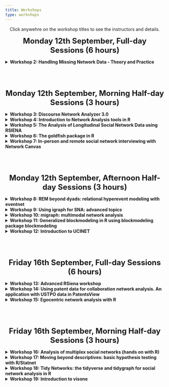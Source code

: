 ```yaml
---
title: Workshops
type: workshops
---
```

<p align="center">Click anywehre on the workshop titles to see the instructors and details.</p>

**<p align="center"><font size="5">Monday 12th September, Full-day Sessions (6 hours)</font></p>**

<!-- <details>
<summary><b>Workshop 1: Estimating Exponential Random Graph Models using R</b></summary>
<p>&nbsp;</p>

**Michael T Heaney**, University of Glasgow (Michael.Heaney@glasgow.ac.uk)
<p>&nbsp;</p>

This workshop introduces the theory, methods, and R programming behind the estimation of Exponential Random Graph Models (ERGMs). Topics include endogenous model terms, specification, Markov Chain Monte Carlo (MCMC) estimation, convergence, goodness of fit, one‐mode ERGMs, two‐ mode ERGMS, and TERGMs.
</details>
 -->
<details>
<summary><b>Workshop 2: Handling Missing Network Data - Theory and Practice</b></summary>
<p>&nbsp;</p>

**Robert W Krause**, Free University Berlin (robert.w.krause@fu-berlin.de)
<p>&nbsp;</p>

Missing data are an all too common problem in network research. Due to the dependencies between the nodes, the very object of our studies, these missings constitute a far bigger problem in networks than they do for non-network data. Having given the workshop multiple times now, the empirical evidence suggests that a simple three hour workshop is not enough to properly dive into this complex problem. Therefore the workshop will be offered for six hours for the first time. In the first three hours of this workshop, we will discuss the theoretical and practical implications of missing data (What actually is missing data? What does it do to my data? How does it bias my results? Which treatments exist? What are their pros and cons?) and, crucially, relate these directly to your field(s) of study, your current missing data problems.
<p>&nbsp;</p>

In the second part of the workshop we will make use of state of the art missing data treatments (multiple imputation with Bayesian ERGMs and/or SAOMs) to get hands on experience on how to handle missing data. This part will require some basic knowledge of ERGMs and SAOMs and thus includes a crash course in these model families - if scheduling allows, a visit to the introductory workshops on (B)ERGM or SAOM will of course be helpful. Where possible (given data and prior knowledge in R and the respective model families), participants will also have the opportunity to run models on their own data to obtain first imputations for their future analyses. Additionally, the workshop will also feature potential treatments for missing nodal attribute data.
<p>&nbsp;</p>

The workshop is open to all, especially the first three hours. The second three hours, too, are open to all, but participants with prior experience in ERGMs and SAOMs will profit most from this part. However, introductory material will be provided before hand and a short introduction in the nature of these model families will be given.
</details>

<p>&nbsp;</p>
<p>&nbsp;</p>

**<p align="center"><font size="5">Monday 12th September, Morning Half-day Sessions (3 hours)</font></p>**

<details>
<summary><b>Workshop 3: Discourse Network Analyzer 3.0</b></summary>
<p>&nbsp;</p>

**Philip Leifeld**, University of Essex (philip.leifeld@essex.ac.uk)
<p>&nbsp;</p>

Discourse Network Analyzer (DNA) is a desktop application with a graphical user interface for annotating text data with actor-based statements and exporting the data as networks. It was designed for the analysis of policy debates as temporal networks. The user loads source material, such as newspaper articles, speeches, or similar into the software, defines the variables a statement is comprised of, such as person, organisation, concept, and agreement, adds statements to the text while reading, and then exports a network of statements, such as an actor x actor congruence network, a bipartite graph of actors and concepts, or a series of temporal snapshots of how the actor network evolves over time. Discourse Network Analyzer can export to visone and Ucinet, and there is an associated R package called rDNA for direct interaction between DNA and R, which facilitates data transfer and adds techniques for analysing the resulting networks.
<p>&nbsp;</p>

The new version 3.0 of Discourse Network Analyzer has been developed since 2021 and will be released this summer. The three-hour workshop introduces the software and gives an overview of what kinds of networks to export and how to analyse them in the separate network analysis software visone.
<p>&nbsp;</p>

Participants are required to install Java (e.g., Adopt OpenJDK 11 from https://adoptopenjdk.net/) and download Discourse Network Analyzer along with its manual and sample database from https://github.com/leifeld/dna as well as visone from https://visone.ethz.ch before the workshop begins.
</details>



<details>
<summary><b>Workshop 4: Introduction to Network Analysis tools in R</b></summary>
<p>&nbsp;</p>

**Michal Bojanowski**, Kozminski University (mbojanowski@kozminski.edu.pl)
**Lorien Jasny**, University of Exeter
<p>&nbsp;</p>

Those wishing to use the R programming language for network analysis now have a plethora of choices when it comes to libraries. In this workshop, we survey the main packages used for network data management, analysis, and visualization. We will cover 1) importing network data (from actual files), 2) network objects and attributes, 3) computing basic descriptives (attribute distribution, mixing matrix, density, degrees, betweenness, closeness), and 4) visualization (layouts, node aesthetics). These will be done side by side for the different packages, as well as discussion of the strengths and weaknesses of each. We conclude with time for attendees to work either on toy datasets or with their own data with help from instructors. This workshop is a unification of workshops "Using R and 'igraph' for Social Network Analysis" and "Introduction to Social Network Analysis with R and statnet" that has been offered on Sunbelt and EUSN conferences since 2011. It will serve as an introduction for those wishing to take "Moving beyond descriptives", "Using 'igraph' for SNA: advanced topics", "An introduction to ERGM with Statnet", or other Statnet-related workshops on the program.
</details>

<details>
<summary><b>Workshop 5: The Analysis of Longitudinal Social Network Data using RSIENA</b></summary>
<p>&nbsp;</p>

**Per Block**, University of Oxford (per.block@sociology.ox.ac.uk)
<p>&nbsp;</p>

This workshop is about analysing social networks panel data, understood here as two or more repeated observations of a directed graph on a given node set (usually between 20 and a few hundred nodes). The workshop teaches the statistical method to analyze such data, for which a tutorial is given in “Snijders, T.A.B., Steglich, C.E.G., and van de Bunt, G.G. (2010), Introduction to actor-based models for network dynamics (Social Networks, 32, 44-60)”. The method is implemented in RSiena, a package of the statistical system R. The workshop will demonstrate the basics of using RSiena. Attention will be paid to the underlying statistical methodology, to examples, and to the use of the software.
<p>&nbsp;</p>

The statistical model is the actor-oriented model where the nodes are actors whose choices determine the network evolution. This allows to include various network effects (reciprocity, transitivity, popularity, etc.), effects of individual covariates (covariates connected to the sender, the receiver, or the similarity between sender and receiver), and of dyadic covariates.
<p>&nbsp;</p>

An important extension is to have, in addition to the network, one or more actor variables that evolve in mutual dependence with the network; an example is a friendship network of adolescents where drinking behavior is a relevant actor variable which influences, and is influenced by, the friendship network. This leads to models for the simultaneous dynamics (‘co-evolution') of networks and behavior, which are a special option in RSiena.
<p>&nbsp;</p>

The first part of the workshop will focus on the intuitive understanding of the model and operation of the software. The second part will present models for the simultaneous dynamics of networks and behavior and other more advanced topics such as model specification, multivariate networks, and goodness of fit checking.
<p>&nbsp;</p>

Further information about this method can be found at the SIENA website (http://www.stats.ox.ac.uk/~snijders/siena).
<p>&nbsp;</p>

Prerequisites:
<p>&nbsp;</p>

Course participants should have a basic understanding of model-based statistical inference (say, logistic regression), some prior knowledge of social networks, and should have had some basic exposure to the R statistical software environment. They are expected to bring their own laptop to the course (Windows, Mac or Linux), with the R statistical software environment and the RSiena package pre-installed. Participants for whom R is new are requested to learn the basics of R before the workshop: how to run R and how to give basic R commands. This is to reduce the amount of new material to digest at the workshop itself. The Siena website (RSiena tab) has some links which can be helpful for this purpose. Further instructions will be given before the conference starts
</details>

<details>
<summary><b>Workshop 6: The goldfish package in R</b></summary>
<p>&nbsp;</p>

**Christoph Stadtfeld**, ETH Zürich
**James Hollway**, Graduate Institute, Geneva
**Marion Hoffman**, IAST
**Alvaro Uzaheta**, ETH social networks lab (alvaro.uzaheta@gess.ethz.ch)
<p>&nbsp;</p>

Goldfish is an R package for analyzing relational event data using a variety of models. In particular, it implements different types of Dynamic Network Actor Models (DyNAMs), a class of models tailored to the study of actor-oriented processes. Goldfish also implements different versions of tie-oriented relational event models.
<p>&nbsp;</p>

The workshop participants will learn to describe relational event data in R, estimate different models with the goldfish package, inspect and interpret results.
<p>&nbsp;</p>

Prerequisites:
<p>&nbsp;</p>

Course participants should be familiar with R and model-based statistical inference (such as logistic regression). They are expected to bring their laptop to the course with the R statistical software environment, the goldfish package, and dependencies installed.
<p>&nbsp;</p>

More information about the package and installation is available on Github: https://github.com/snlab-ch/goldfish
</details>

<details>
<summary><b>Workshop 7: In-person and remote social network interviewing with Network Canvas</b></summary>
<p>&nbsp;</p>

**Bernie Hogan**, University of Oxford (bernie.hogan@oii.ox.ac.uk)
**Joshua Melville**, Northwestern University
<p>&nbsp;</p>

This workshop shows how to use the free, cross-platform software Network Canvas (www.networkcanvas.com) to conduct structured or semi-structured social network interviews both in-person and via video conferencing software. Network Canvas is designed for creating personal networks with a respondent using a variety of highly visual and touch optimised controls. This includes features for doing work with name generators, rosters, free recall, dyad census, and drawing edges manually. The software is structured into a series of stages and is regularly reported by respondents as fun and engaging. Data can be exported for use in most major social network analysis packages and apps. This workshop will focus on the Interviewer app for deploying interviews and the Architect App for designing interviews.
<p>&nbsp;</p>

Order of topics:

• Guided walkthrough of an interview using the Interviewer app.
• Guided walkthrough of how it was created in the Architect app.
• Activity showing how to modify the interview in Architect followed by doing a Network Canvas interview with a peer.
•  Discussion of strategies and issues for doing remote interview sessions considering the limitations of Zoom, Google Meet, and Teams.
•  Time permitting, a brief guide to selected advanced features including skip-flow logic, prompt-based labelling, R export, and how to produce basic descriptive statistics.
<p>&nbsp;</p>

The convenor will provide example protocols and scripts for users to work with. These will be available via URL and shared shortly before the workshop. Prior materials are available via the Network Canvas documentation page: https://documentation.networkcanvas.com/
<p>&nbsp;</p>

Pre-requisites:

Course participants should arrive with a working copy of Network Canvas Interviewer and Architect installed on a personal computer such as a Mac OSX or Windows machine. Network Canvas is available from https://www.networkcanvas.com/
</details>


<p>&nbsp;</p>
<p>&nbsp;</p>

**<p align="center"><font size="5">Monday 12th September, Afternoon Half-day Sessions (3 hours)</font></p>**

<details>
<summary><b>Workshop 8: REM beyond dyads: relational hyperevent modeling with eventnet</b></summary>
<p>&nbsp;</p>

**Juergen Lerner**, University of Konstanz (juergen.lerner@uni-konstanz.de)
**Alessandro Lomi**, Università della Svizzera italiana
<p>&nbsp;</p>

Networks of social relations and communication networks frequently generate information on repeated interaction over time. This information typically takes the form of relational event sequences - streams of time-ordered events connecting social actors. Examples of relational events are common. Conversations, email communication, interaction among members of teams, participation in social gatherings or in peer-production projects, are all examples of interactive settings that may generate observable streams of relational events. In this workshop we will specifically discuss "polyadic" social interaction processes in which events can connect varying and potentially large numbers of actors simultaneously. Examples of such polyadic events (or "hyperevents") include sequences of meeting events or social gatherings, connecting all of their participants simultaneously, or multicast (i.e., "one-to-many") communication events such as emails in which one actor sends the same message to several receivers.
<p>&nbsp;</p>

This half-day workshop provides a hands-on introduction to relational hyperevent models (RHEM). We start with an informal discussion of the research questions (or network effects) that can be addressed by a RHEM analysis of meeting events extracted from contact diaries and illustrate practical analysis of the famous Davis, Gardner, and Gardner "Deep South / Southern Women" data with the open-source software eventnet (https://github.com/juergenlerner/eventnet). In the second part of this workshop we will discuss directed relational hyperevents resulting from multicast communication and illustrated by an analysis of the Enron email data.
<p>&nbsp;</p>

The workshop is targeted at participants interested in statistical modeling of networks based on relational event data - with a specific focus on polyadic, multicast, or one-to-many interaction events. Participation to the workshop does not assume any particular prior knowledge or experience with statistical models for social networks. Participants are invited to informally point us to their own research projects, which may possibly be addressed by a RHEM analysis, prior to the workshop.
<p>&nbsp;</p>

References:
<p>&nbsp;</p>

Lerner and Lomi (2020). Reliability of relational event model estimates under sampling: How to fit a relational event model to 360 million dyadic events. Network science, 8(1), 97-135.
<p>&nbsp;</p>

Lerner, Lomi, Mowbray, Rollings, and Tranmer (2021). Dynamic network analysis of contact diaries. Social Networks, 66, 224-236.
<p>&nbsp;</p>

Lerner and Lomi (2021). Relational hyperevent models for polyadic interaction networks. arXiv preprint arXiv:2112.10552.
<p>&nbsp;</p>

Lerner and Lomi (2022). A dynamic model for the mutual constitution of individuals and events. Journal of Complex Networks (to appear).
</details>

<details>
<summary><b>Workshop 9: Using igraph for SNA: advanced topics</b></summary>
<p>&nbsp;</p>

**Michal Bojanowski**, Kozminski University (mbojanowski@kozminski.edu.pl)
<p>&nbsp;</p>

Package igraph (Csardi and Nepusz 2006) is one of the main packages for network data handling, visualization and (descriptive) analysis. We take a deeper dive into the capabilities and focus on: (1) Indexing/subscripting network objects: querying nodes/ties by their properties and properties of ties/nodes they are incident upon. (2) Advanced visualization techniques (3) Studying connectivity (paths, connected components, cliques) (4) Network homophily, segregation and community detection. The workshop is designed for users familiar with the basics of R and ‘igraph,’ such as covered in the workshop “Introduction to Network Analysis Tools in R.” Elements of this workshop have been previously available as a part of “Using R and ‘igraph’ for Social Network Analysis” workshop offered on Sunbelt and EUSN conferences since 2011. This document is also designed for self-study with code examples and data from publicly available sources.
</details>

<details>
<summary><b>Workshop 10: migraph: multimodal network analysis</b></summary>
<p>&nbsp;</p>

**James Hollway**, Graduate Institute, Geneva (james.hollway@graduateinstitute.ch)
**Jael Tan**, Graduate Institute, Geneva
<p>&nbsp;</p>

The fields, arenas, or social spaces in which action takes place are never unidimensional but contain multiple types of actors and relations. Yet a common approach has been to ‘project’ any multimodal network data collected to one-mode networks to leverage existing network analytic packages. However, as outlined in Knoke, Diani, Hollway and Christopoulos’ (2021) Multimodal Political Networks, such an approach is no longer necessary as a host of techniques are readily available to those who wish to analyse multimodal networks.
<p>&nbsp;</p>

This workshop introduces migraph, a new, complementary R package for the analysis of networks including multimodal and multilevel networks. It builds upon and works natively with igraph, sna/network, and tidygraph objects, as well as edgelists and adjacency and incidence matrices, and so works well with your existing workflows. Its functions work equally well with one-mode and two-mode (and sometimes three-mode or multilevel) network data, offering appropriate normalisations, procedures, and sensible defaults for different classes and types of networks. In addition to measures for e.g. centrality and cohesion, the package includes routines for CUG and QAP tests, blockmodelling, and MRQAP that work with two-mode networks.
<p>&nbsp;</p>

The goal of this workshop is to provide an overview of multimodal network analysis and to teach participants how to conduct analyses on multimodal network data using the migraph package. The practical elements make use of R scripts, and so familiarity with R is recommended. Participants can bring their own research problems and data and, depending on the number of participants, remaining time can be used to discuss them.
</details>

<details>
<summary><b>Workshop 11: Generalized blockmodeling in R using blockmodeling package blockmodeling</b></summary>
<p>&nbsp;</p>

**Aleš Žiberna**, University of Ljubljana (Ales.Ziberna@fdv.uni-lj.si)
**Marjan Cugmas**, University of Ljubljana
<p>&nbsp;</p>

The workshop will cover generalized blockmodeling (Doreian et al., 2005; Žiberna, 2007) of mainly one-mode binary and valued networks in R using "blockmodeling" package (Žiberna, 2021). Only basic knowledge of R and networks/graphs is required. The workshop will cover matrix representation of the network, plotting of such matrices, and of course, clustering the units in the network, that is blockmodeling. Clustering units based on structural, regular and generalized equivalence will be covered. The later implies that also pre-specified blockmodeling will be covered. All aspects of blockmodeling with the blockmodeling package from preparing the data through calling the optimization function (including setting appropriate parameters) to plotting and interpreting the results will be covered. In case of sufficient time and expressed interest, blockmodeling two-mode, multilevel, and linked networks can also discussed.
</details>

<details>
<summary><b>Workshop 12: Introduction to UCINET</b></summary>
<p>&nbsp;</p>

**Srinidhi Vasudevan**, University of Greenwich (Srinidhi.Vasudevan@greenwich.ac.uk)
**Anna Piazza**, University College London
<p>&nbsp;</p>

This introductory workshop outlines the theoretical concepts of social network analysis and operationalisation of network measures through the use of the software Ucinet/Netdraw. The workshop covers the theoretical and empirical overview of the social network research field with an emphasis on the main concept of social network analysis, such as centrality, cohesion and social capital; and aspects of data collection and management for visualising and analysing networks through the software. The workshop will provide examples of applications of networks in various fields including education, management, health and bibliometric research and we will try to other examples that are relevant to the participants.
<p>&nbsp;</p>

Ucinet/Netdraw can be downloaded from https://sites.google.com/site/ucinetsoftware/home and participants are strongly encouraged to download it prior to the workshop.</details>

<p>&nbsp;</p>
<p>&nbsp;</p>

**<p align="center"><font size="5">Friday 16th September, Full-day Sessions (6 hours)</font></p>**

<details>
<summary><b>Workshop 13: Advanced RSiena workshop</b></summary>
<p>&nbsp;</p>

**Tom A.B. Snijders**, University of Groningen / University of Oxford (t.a.b.snijders@rug.nl)
<p>&nbsp;</p>

This workshop is intended for participants who have experience in working with RSiena.
<p>&nbsp;</p>

Topics treated will be the following – all in the framework of modelling network panel data using the RSiena package.
<p>&nbsp;</p>

• Multivariate networks: cross-network effects; with attention to the associated hierarchy requirements.
• Two-mode networks.
• Co-evolution of two-mode and one-mode networks.
• Valued networks (two kinds: networks with weak and strong ties; signed networks).
• Multilevel estimation using sienaBayes.
• Parameter interpretation: semi-standardized parameters: entropy-based approach to explained variation.
<p>&nbsp;</p>

SIENA website: http://www.stats.ox.ac.uk/~snijders/siena
</details>

<details>
<summary><b>Workshop 14: Using patent data for collaboration network analysis. An application with USTPO data in PatentsView</b></summary>
<p>&nbsp;</p>

**Pablo Galaso**, Universidad de la Republica (pablogalaso@gmail.com)
**Sergio Palomeque**, Universidad de la Republica
<p>&nbsp;</p>

This workshop aims to provide practical training in the use of patent data for the study of collaborative networks. Patent data is a source of information on invention developments at the level of regions, countries, cities, or other types of sub-national dimensions. One of the difficulties of this type of administrative records is that patent offices do not assign a unique identifier to inventors or owners and, for this reason, the analysis of linkages between agents is not always possible. In recent years, various efforts have been made to disambiguate patents. Among them, the PatentsView project stands out (https://patentsview.org/), which works with patents registered at the United States Patent and Trademark Office (USPTO) by applying an algorithm that analyses each registration and determines whether two agents can be the same. From this information, it is possible to construct incidence matrices linking inventors, owners (i.e. firms and organisations), cities, regions, countries or even technologies. These data may reflect either co-partnership or co-authorship between actors (e.g. two inventors involved in the same patent). However, this does not necessarily imply collaboration, which is why some scholars propose to apply Back Bone Extraction (BBE) techniques that allows to identify significant links to approach the phenomenon of collaboration.
<p>&nbsp;</p>

The workshop will provide participants with information on how to access the raw data available in the PatentsView platform, different ways of systematising this information to build networks, some BBE techniques to define meaningful links and certain specificities of the study of the topological structure in this type of networks. An overview of the meaning and usefulness of an important part of the tables available on the platform will be given. Finally, examples of research works that have used them will be presented and some of the general limitations of this type of data, as well as those particular to PatentsView, will be discussed. Special emphasis will be placed on the technologies associated with patents and how to use them from a social network analysis perspective, allowing this methodology to be applied to units of analysis that are not people or organisations, but rather technological fields.
<p>&nbsp;</p>

The specific objectives offered by the workshop to its participants are: (i) to become familiar with patent data and its usefulness for the study of network analysis, (ii) to become familiar with the main literature on the subject, (iii) to download USPTO data available through the PatentsView platform, (iv) to learn about and process the different tables included in the database, (v) to build different types of collaborative networks from this data, and (vi) to analyse these networks, emphasising some stylised facts common to this type of interactions.
<p>&nbsp;</p>

Previous knowledge of the participants: it is recommended (although not exclusive) that attendees have a basic knowledge of R and RStudio, as well as a general knowledge of Social Network Analysis.
</details>

<details>
<summary><b>Workshop 15: Egocentric network analysis with R</b></summary>
<p>&nbsp;</p>

**Raffaele Vacca**, University of Milan (raffaele.vacca@unimi.it)
<p>&nbsp;</p>

This workshop is an introduction to the R programming language and its tools to represent, manipulate and analyze egocentric or personal network data. No previous familiarity with R is required. To participate you only need a laptop with R and RStudio installed. Topics include: introduction to ego-network research and data; introduction to data structures and network objects in R; visualizing ego-networks; calculating measures on ego-network composition and structure; converting your ego-network measures to general R functions; applying your functions to many ego-networks. The workshop emphasizes R tidyverse packages for data science. We'll show how tidyverse functions can be used to easily conduct common operations in egocentric network analysis and to scale them up to large collections of ego-networks. We'll cover both base R functions and specific packages for network analysis (igraph, network, egor), data management (dplyr) and programming (purrr). We'll also provide a brief introduction to the egor package for ego-network analysis, and pointers to further resources to learn more about it. This workshop has been taught for the past nine years at several international conferences, including INSNA's Sunbelt and EUSN meetings. It draws on concepts and methods discussed in "Conducting personal network research: A practical guide" by Christopher McCarty, Miranda Lubbers, Raffaele Vacca and José Luis Molina (Guilford Press)
<p>&nbsp;</p>

 More details on the workshop's materials, history and instructor are here: raffaelevacca.com/egonet-r.
</details>

<p>&nbsp;</p>
<p>&nbsp;</p>

**<p align="center"><font size="5">Friday 16th September, Morning Half-day Sessions (3 hours)</font></p>**

<details>
<summary><b>Workshop 16: Analysis of multiplex social networks (hands on with R)</b></summary>
<p>&nbsp;</p>

**Matteo Magnani**, Uppsala University (matteo.magnani@it.uu.se)
<p>&nbsp;</p>

A multiplex network is a network where actors are connected through different types of ties, such as individuals “working together”, “being friend”, etc. These different types of connections are also known as layers.
<p>&nbsp;</p>

The workshop covers several topics in multiplex network analysis, including a selection of: community detection, layer comparison methods, actor measures, data exploration and network generation, depending on time and interest of the participants. For each topic, a quick presentation of the relevant theory and methods is followed by a practical application on a real pedagogical dataset. Part of the presented theory is covered in the book “Multilayer Social Networks” and in recent survey articles, such as “Community detection in multiplex networks” (ACM Computing Surveys) and “Quantifying layer similarity in multiplex networks: a systematic study” (Royal Society Open Science), and in several research papers developed in different fields by different authors.
<p>&nbsp;</p>

The short theoretical presentations are all meant to provide the necessary knowledge to perform practical exercises with network analysis software. This is an updated version of a workshop already given at previous conferences (including SunBelt and EUSN).
<p>&nbsp;</p>

In this workshop we will use the multinet library, available on the CRAN archive since 2017. Only limited knowledge of R is needed, as we will mainly use library functions. However, knowledge of R and igraph can be useful to understand some topics in more detail.
<p>&nbsp;</p>

The proposed duration is 3 hours (including breaks), and the target are researchers at any level of seniority interested in an introduction to multiplex networks.
<p>&nbsp;</p>

The lecturer has authored several research and survey articles on multilayer networks during the last 11 years, is the main author of the software, and is a Distinguished University Teacher at Uppsala University.
</details>

<details>
<summary><b>Workshop 17: Moving beyond descriptives: basic hypothesis testing with R/Statnet</b></summary>
<p>&nbsp;</p>

**Lorien Jasny**, University of Exeter (L.Jasny@exeter.ac.uk)
<p>&nbsp;</p>

This workshop will cover basic statistical methods for network analysis within the R/statnet platform. The approach taken is practical rather than theoretical, with emphasis on simple, robust methods for hypothesis testing and exploratory data analysis of single and multi-network data sets. Topics include: permutation tests for marginal relationships between node or graph-level indices and covariates and when you can use standard regression methods; Monte Carlo tests for structural biases; Quadratic Assignment Procedure (QAP), network correlation, autocorrelation, and regression; baseline models and conditional uniform graph tests; and exploratory multivariate analysis of multi-network data sets. We will also cover interpreting R code in existing functions and writing your own functions. We discuss briefly how these methods relate to Exponential Random Graph models (ERGM), but the focus of this workshop is on non-ERGM statistical methods.
<p>&nbsp;</p>

Prerequisites: Some prior exposure to R, but extensive experience is not assumed. Completion of the “Introduction to Network Analysis with R” workshop session is suggested for those new to R. Familiarity with the basic concepts of descriptive network analysis (e.g., centrality scores, network visualization) is strongly recommended. Participants are recommended to bring a laptop with R, RStudio, and statnet installed. Sample data and code will be provided.
</details>

<details>
<summary><b>Workshop 18: Tidy Networks: the tidyverse and tidygraph for social network analysis in R</b></summary>
<p>&nbsp;</p>

**Matthew Smith**, Edinburgh Napier University (M.Smith3@napier.ac.uk)
**Yasaman Sarabi**, Edinburgh Business School, Heriot-Watt University
<p>&nbsp;</p>

This 3-hour workshop provides an introduction to the R programming language for those without any previous or limited experience. It will introduce the tidyverse – a set of functions and packages for data processing, cleaning, and visualisation in R. In particular, we will focus on dplyr for data processing, ggplot2 for visualisation, and Rmarkdown for creating reports. We will go on to demonstrate how the tidyverse can be applied to social network analysis - more specifically through the use of the tidygraph package. The tidygraph permits you to utilise the underlying grammar structure of the tidyverse when dealing with graph objects in R. By using the tidygraph package you can manage edgelists and network attributes in a single object, along with implementing analysis on these objects. The tidyverse allows you to create tidy data frames, whilst the tidygraph allows you to create tidy graph objects – or tidy networks!
<p>&nbsp;</p>

By the end of the session participants should be able to:
<p>&nbsp;</p>

• Use R and RStudio.
• Make use of the tidyverse for data processing – more specifically preparing datasets for SNA.
• Visualising networks in R using ggplot2 (part of the tidyverse) and tidygraph.
• Create tidygraph objects and undertake some initial network analysis using the tidygraph package.
<p>&nbsp;</p>

Target group: Individuals new to R, or those with limited R experience. These users will benefit from gaining an insight into how to use R for data processing and social network analysis following the tidy philosophy.
<p>&nbsp;</p>

Requirements: No prior knowledge of R is required as an introduction will be provided.
<p>&nbsp;</p>

Matthew Smith is a lecturer at Edinburgh Napier University. Yasaman Sarabi is an assistant professor at Edinburgh Business School, Heriot-Watt University. Both have experience delivering similar workshops at Sunbelt and EUSN conferences, including EUSN 2019 where this workshop was offered.
</details>

<details>
<summary><b>Workshop 19: Introduction to visone</b></summary>
<p>&nbsp;</p>

**Julian Müller**, ETH Zürich / Università della Svizzera italiana (julian.mueller@gess.ethz.ch)
<p>&nbsp;</p>

This workshop offers a hands-on introduction to visone (ital. mink), a free software tool that combines comprehensive means for analysis with unique visualization capabilities. The software features many standard and non-standard methods for analysis and visualization of networks, and offers a powerful graphical user interface.
<p>&nbsp;</p>

After a brief overview of visone's design and features, we will explore some of visone's core functionality. Using example network analyses, we will produce presentations of findings step-by-step, starting from input data and arriving at publication-quality information visualizations.
<p>&nbsp;</p>

Visone is written in Java and freely available at http://www.visone.info. It is advisable to bring a laptop running Windows, MacOS, or Linux, preferably with Java 8 or newer already installed.
</details>

